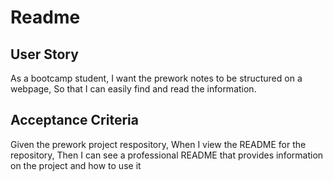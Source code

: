 # Readme

## User Story

As a bootcamp student,
I want the prework notes to be structured on a webpage,
So that I can easily find and read the information.

## Acceptance Criteria

Given the prework project respository,
When I view the README for the repository,
Then I can see a professional README that provides information on the project and how to use it
